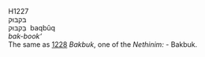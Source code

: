 H1227  
בּקבּוּק  
בַּקבּוּק ‎ baqbûq  
*bak-book‘*  
The same as [1228](h1228) *Bakbuk*, one of the *Nethinim: -* Bakbuk.  
